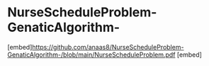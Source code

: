 # NurseScheduleProblem-GenaticAlgorithm-
[embed]https://github.com/anaas8/NurseScheduleProblem-GenaticAlgorithm-/blob/main/NurseScheduleProblem.pdf [embed]
 
